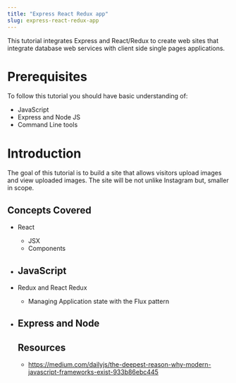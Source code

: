 ```yaml
---
title: "Express React Redux app"
slug: express-react-redux-app
---
```


This tutorial integrates Express and React/Redux to create web sites that 
integrate database web services with client side single pages applications. 

# Prerequisites 

To follow this tutorial you should have basic understanding of: 

- JavaScript
- Express and Node JS
- Command Line tools

# Introduction 

The goal of this tutorial is to build a site that allows visitors upload
images and view uploaded images. The site will be not unlike Instagram but, 
smaller in scope. 

## Concepts Covered

- React
  - JSX
  - Components
- JavaScript
  - 
- Redux and React Redux
  - Managing Application state with the Flux pattern
- Express and Node 
  - 
  
  ## Resources
  
  - https://medium.com/dailyjs/the-deepest-reason-why-modern-javascript-frameworks-exist-933b86ebc445

